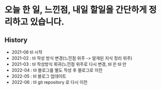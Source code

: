 # 오늘 한 일, 느낀점, 내일 할일을 간단하게 정리하고 있습니다.

## History

- 2021-06 til 시작
- 2021-02 : til 작성 방식 변경(느낀점 위주 -> 알게된 지식 정리 위주)
- 2021-03 : til 작성방식 회귀(느낀점 위주로 다시 변경, til 은 til 만
- 2022-04 : til 블로그를 별도 작성 후 블로그로 이전
- 2022-05 : til 블로그 업데이트
- 2022-06 : til git repository 로 다시 이전
